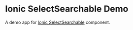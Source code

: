 # Ionic SelectSearchable Demo
A demo app for [Ionic SelectSearchable](https://github.com/eakoriakin/ionic-select-searchable) component.

